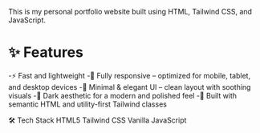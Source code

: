 This is my personal portfolio website built using HTML, Tailwind CSS, and JavaScript.

# ✨ Features
  -⚡ Fast and lightweight
  -📱 Fully responsive – optimized for mobile, tablet, and desktop devices
  -🎨 Minimal & elegant UI – clean layout with soothing visuals
  -🌙 Dark aesthetic for a modern and polished feel
  -🔧 Built with semantic HTML and utility-first Tailwind classes

🛠️ Tech Stack
  HTML5
  Tailwind CSS
  Vanilla JavaScript
